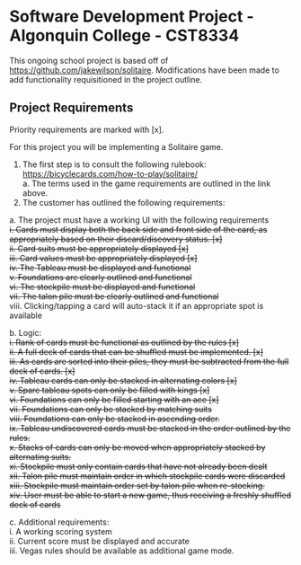 # Software Development Project - Algonquin College - CST8334

This ongoing school project is based off of https://github.com/jakewilson/solitaire. Modifications have been made to add functionality requisitioned in the project outline.

## Project Requirements

Priority requirements are marked with [x].  
  
For this project you will be implementing a Solitaire game.  
1.	The first step is to consult the following rulebook: https://bicyclecards.com/how-to-play/solitaire/  
  a.	The terms used in the game requirements are outlined in the link above.  
2.	The customer has outlined the following requirements:  
 
  a.	The project must have a working UI with the following requirements  
    ~~i.	Cards must display both the back side and front side of the card, as appropriately based on their discard/discovery status. [x]~~  
    ~~ii.	Card suits must be appropriately displayed [x]~~  
    ~~iii.	Card values must be appropriately displayed [x]~~  
    ~~iv.	The Tableau must be displayed and functional~~  
    ~~v.	Foundations are clearly outlined and functional~~  
    ~~vi.	The stockpile must be displayed and functional~~  
    ~~vii.	The talon pile must be clearly outlined and functional~~  
    viii.	Clicking/tapping a card will auto-stack it if an appropriate spot is available  
    
  b.	Logic:  
    ~~i.	Rank of cards must be functional as outlined by the rules [x]~~  
    ~~ii.	A full deck of cards that can be shuffled must be implemented. [x]~~  
    ~~iii.	As cards are sorted into their piles, they must be subtracted from the full deck of cards. [x]~~  
    ~~iv.	Tableau cards can only be stacked in alternating colors [x]~~  
    ~~v.	Spare tableau spots can only be filled with kings [x]~~  
    ~~vi.	Foundations can only be filled starting with an ace [x]~~  
    ~~vii.	Foundations can only be stacked by matching suits~~  
    ~~viii.	Foundations can only be stacked in ascending order.~~  
    ~~ix.	Tableau undiscovered cards must be stacked in the order outlined by the rules.~~  
    ~~x.	Stacks of cards can only be moved when appropriately stacked by alternating suits.~~  
    ~~xi.	Stockpile must only contain cards that have not already been dealt~~  
    ~~xii.	Talon pile must maintain order in which stockpile cards were discarded~~  
    ~~xiii.	Stockpile must maintain order set by talon pile when re-stocking.~~  
    ~~xiv.	User must be able to start a new game, thus receiving a freshly shuffled deck of cards~~  
      
  c.	Additional requirements:  
    i.	A working scoring system  
    ii.	Current score must be displayed and accurate  
    iii.	Vegas rules should be available as additional game mode.  

